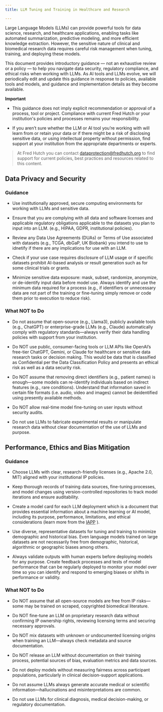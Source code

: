 ```yaml
---
title: LLM Tuning and Training in Healthcare and Research

---
```



Large Language Models (LLMs) can provide powerful tools for data science, research, and healthcare applications, enabling tasks like automated summarization, predictive modeling, and more efficient knowledge extraction. However, the sensitive nature of clinical and biomedical research data requires careful risk management when tuning, training, and deploying these models. 


This document provides introductory guidance — not an exhaustive review or a policy — to help you navigate data security, regulatory compliance, and ethical risks when working with LLMs.  As AI tools and LLMs evolve, we will periodically edit and update this guidance in response to policies, available tools and models, and guidance and implementation details as they become available.  



 

**Important**

- This guidance does not imply explicit recommendation or approval of a process, tool or project.  Compliance with current Fred Hutch or your institution's policies and processes remains your responsibility.   

- If you aren’t sure whether the LLM or AI tool you’re working with will learn from or retain your data or if there might be a risk of disclosing sensitive data, or using intellectual property without permission, find support at your institution from the appropriate departments or experts.    

> At Fred Hutch you can contact [dataprotection@fredhutch.org](mailto:dataprotection@fredhutch.org) to find support for current policies, best practices and resources related to this content.  

 

## Data Privacy and Security 

### Guidance

- Use institutionally approved, secure computing environments for working with LLMs and sensitive data.  

- Ensure that you are complying with all data and software licenses and applicable regulatory obligations applicable to the datasets you plan to input into an LLM. (e.g., HIPAA, GDPR, institutional policies). 

- Review any Data Use Agreements (DUAs) or Terms of Use associated with datasets (e.g., TCGA, dbGaP, UK Biobank) you intend to use to idnetify if there are any implications for use with an LLM.  

- Check if your use case requires disclosure of LLM usage or if specific datasets prohibit AI-based analysis or result generation such as for some clinical trials or grants.  

- Minimize sensitive data exposure: mask, subset, randomize, anonymize, or de-identify input data before model use. Always identify and use the minimum data required for a process (e.g., if identifiers or unnecessary data are not part of the training or fine-tuning simply remove or code them prior to execution to reduce risk). 


 

### What NOT to Do

- Do not assume that open-source (e.g., Llama3), publicly available tools (e.g., ChatGPT) or enterprise-grade LLMs (e.g., Claude) automatically comply with regulatory standards—always verify their data handling policies with support from your institution.  

- Do NOT use public, consumer-facing tools or LLM APIs like OpenAI’s free-tier ChatGPT, Gemini, or Claude for healthcare or sensitive data research tasks or decision making. This would be data that is classified as Confidential per the Data Classification Policy and presents an ethical risk as well as a data security risk.  

- Do NOT assume that removing direct identifiers (e.g., patient names) is enough—some models can re-identify individuals based on indirect features (e.g., rare conditions). Understand that information saved in certain file formats (i.e. audio, video and images) cannot be deidentified using presently available methods. 

- Do NOT allow real-time model fine-tuning on user inputs without security audits.  

- Do not use LLMs to fabricate experimental results or manipulate research data without clear documentation of the use of LLMs and purpose.   

 

 
 

## Performance, Ethics and Bias Mitigation 

 

### Guidance

- Choose LLMs with clear, research-friendly licenses (e.g., Apache 2.0, MIT) aligned with your institutional IP policies. 

- Keep thorough records of training data sources, fine-tuning processes, and model changes using version-controlled repositories to track model iterations and ensure auditability. 

- Create a model card for each LLM deployment which is a document that provides essential information about a machine learning or AI model, including its purpose, performance, limitations, and ethical considerations (learn more from the [IAPP](https://iapp.org/news/a/5-things-to-know-about-ai-model-cards) ). 

- Use diverse, representative datasets for tuning and training to minimize demographic and historical bias.  Even language models trained on large datasets are not necessarily free from demographic, historical, algorithmic or geographic biases among others. 

- Always validate outputs with human experts before deploying models for any purpose.  Create feedback processes and tests of model performance that can be regularly deployed to monitor your model over time so you can identify and respond to emerging biases or shifts in performance or validity. 

 

### What NOT to Do

- Do NOT assume that all open-source models are free from IP risks—some may be trained on scraped, copyrighted biomedical literature. 

- Do NOT fine-tune an LLM on proprietary research data without confirming IP ownership rights, reviewing licensing terms and securing necessary approvals. 

- Do NOT mix datasets with unknown or undocumented licensing origins when training an LLM—always check metadata and source documentation. 

- Do NOT release an LLM without documentation on their training process, potential sources of bias, evaluation metrics and data sources. 

- Do not deploy models without measuring fairness across participant populations, particularly in clinical decision-support applications. 

- Do not assume LLMs always generate accurate medical or scientific information—hallucinations and misinterpretations are common. 

- Do not use LLMs for clinical diagnosis, medical decision-making, or regulatory documentation. 
